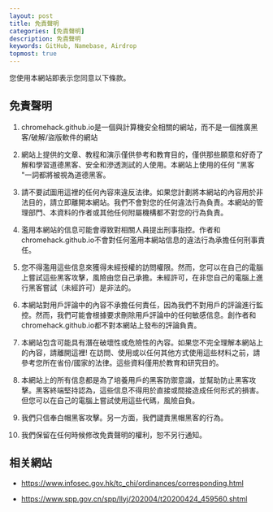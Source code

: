 ```yaml
---
layout: post
title: 免責聲明
categories: [免責聲明]
description: 免責聲明
keywords: GitHub, Namebase, Airdrop
topmost: true
---
```


您使用本網站即表示您同意以下條款。

## 免責聲明

1. chromehack.github.io是一個與計算機安全相關的網站，而不是一個推廣黑客/破解/盜版軟件的網站

2. 網站上提供的文章、教程和演示僅供參考和教育目的，僅供那些願意和好奇了解和學習道德黑客、安全和滲透測試的人使用。本網站上使用的任何 "黑客 "一詞都將被視為道德黑客。

3. 請不要試圖用這裡的任何內容來違反法律。如果您計劃將本網站的內容用於非法目的，請立即離開本網站。我們不會對您的任何違法行為負責。本網站的管理部門、本資料的作者或其他任何附屬機構都不對您的行為負責。

4. 濫用本網站的信息可能會導致對相關人員提出刑事指控。作者和chromehack.github.io不會對任何濫用本網站信息的違法行為承擔任何刑事責任。

5. 您不得濫用這些信息來獲得未經授權的訪問權限。然而，您可以在自己的電腦上嘗試這些黑客攻擊，風險由您自己承擔。未經許可，在非您自己的電腦上進行黑客嘗試（未經許可）是非法的。

6. 本網站對用戶評論中的內容不承擔任何責任，因為我們不對用戶的評論進行監控。然而，我們可能會根據要求刪除用戶評論中的任何敏感信息。創作者和chromehack.github.io都不對本網站上發布的評論負責。

7. 本網站包含可能具有潛在破壞性或危險性的內容。如果您不完全理解本網站上的內容，請離開這裡! 在訪問、使用或以任何其他方式使用這些材料之前，請參考您所在省份/國家的法律。這些資料僅用於教育和研究目的。

8. 本網站上的所有信息都是為了培養用戶的黑客防禦意識，並幫助防止黑客攻擊。黑客終端堅持認為，這些信息不得用於直接或間接造成任何形式的損害。但您可以在自己的電腦上嘗試使用這些代碼，風險自負。

9. 我們只信奉白帽黑客攻擊。另一方面，我們譴責黑帽黑客的行為。

10. 我們保留在任何時候修改免責聲明的權利，恕不另行通知。


## 相关網站

- <https://www.infosec.gov.hk/tc_chi/ordinances/corresponding.html>

- <https://www.spp.gov.cn/spp/llyj/202004/t20200424_459560.shtml>
